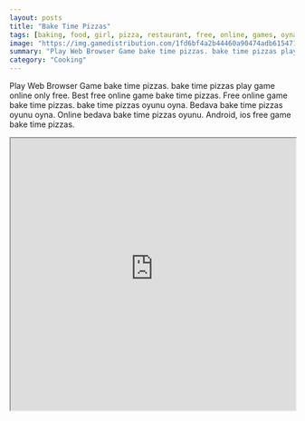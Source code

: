 ```yaml
---
layout: posts
title: "Bake Time Pizzas"
tags: [baking, food, girl, pizza, restaurant, free, online, games, oyna, game, free, games, play, play, games]
image: "https://img.gamedistribution.com/1fd6bf4a2b44460a90474adb615471de.jpg"
summary: "Play Web Browser Game bake time pizzas. bake time pizzas play game online only free. Best free online game bake time pizzas. Free online game bake time pizzas. bake time pizzas oyunu oyna. Bedava bake time pizzas oyunu oyna. Online bedava bake time pizzas oyunu. Android, ios free game bake time pizzas."
category: "Cooking"
---
```


Play Web Browser Game bake time pizzas. bake time pizzas play game online only free. Best free online game bake time pizzas. Free online game bake time pizzas. bake time pizzas oyunu oyna. Bedava bake time pizzas oyunu oyna. Online bedava bake time pizzas oyunu. Android, ios free game bake time pizzas.

<iframe width="100%" height="480px;" src="https://html5.gamedistribution.com/1fd6bf4a2b44460a90474adb615471de/"></iframe>